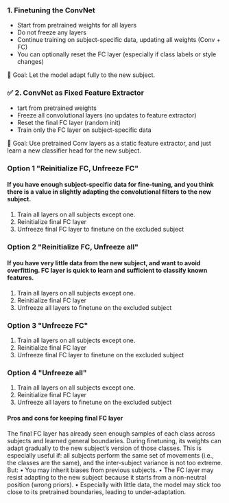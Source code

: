 
### 1. Finetuning the ConvNet
- Start from pretrained weights for all layers
- Do not freeze any layers
- Continue training on subject-specific data, updating all weights (Conv + FC)
- You can optionally reset the FC layer (especially if class labels or style changes)

📌 Goal: Let the model adapt fully to the new subject.


### ✅ 2. ConvNet as Fixed Feature Extractor
- tart from pretrained weights
- Freeze all convolutional layers (no updates to feature extractor)
- Reset the final FC layer (random init)
- Train only the FC layer on subject-specific data

📌 Goal: Use pretrained Conv layers as a static feature extractor, and just learn a new classifier head for the new subject.


### Option 1 "Reinitialize FC, Unfreeze FC"
#### If you have enough subject-specific data for fine-tuning, and you think there is a value in slightly adapting the convolutional filters to the new subject.
1. Train all layers on all subjects except one.
2. Reinitialize final FC layer
3. Unfreeze final FC layer to finetune on the excluded subject

### Option 2 "Reinitialize FC, Unfreeze all"
#### If you have very little data from the new subject, and want to avoid overfitting. FC layer is quick to learn and sufficient to classify known features.
1. Train all layers on all subjects except one.
2. Reinitialize final FC layer
3. Unfreeze all layers to finetune on the excluded subject

### Option 3 "Unfreeze FC"
1. Train all layers on all subjects except one.
2. Reinitialize final FC layer
3. Unfreeze final FC layer to finetune on the excluded subject

### Option 4 "Unfreeze all"
1. Train all layers on all subjects except one.
2. Reinitialize final FC layer
3. Unfreeze all layers to finetune on the excluded subject

#### Pros and cons for keeping final FC layer 
The final FC layer has already seen enough samples of each class across subjects and learned general boundaries. During finetuning, its weights can adapt gradually to the new subject’s version of those classes. This is especially useful if: all subjects perform the same set of movements (i.e., the classes are the same), and the inter-subject variance is not too extreme.
But:
	•	You may inherit biases from previous subjects.
	•	The FC layer may resist adapting to the new subject because it starts from a non-neutral position (wrong priors).
	•	Especially with little data, the model may stick too close to its pretrained boundaries, leading to under-adaptation.